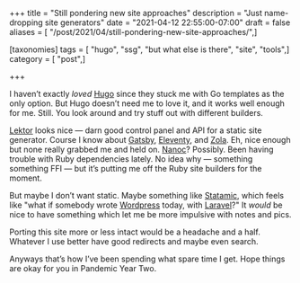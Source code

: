 +++
title = "Still pondering new site approaches"
description = "Just name-dropping site generators"
date = "2021-04-12 22:55:00-07:00"
draft = false
aliases = [ "/post/2021/04/still-pondering-new-site-approaches/",]

[taxonomies]
tags = [ "hugo", "ssg", "but what else is there", "site", "tools",]
category = [ "post",]

+++

I haven’t exactly *loved* [Hugo][hugo] since they stuck me with Go templates as
the only option.  But Hugo doesn’t need me to love it, and it works well enough
for me.  Still.  You look around and try stuff out with different builders.

[Lektor][lektor] looks nice — darn good control panel and API for a static site
generator.  Course I know about [Gatsby][gatsby], [Eleventy][eleventy], and
[Zola][zola].  Eh, nice enough but none really grabbed me and held on.
[Nanoc][nanoc]?  Possibly.  Been having trouble with Ruby dependencies lately.
No idea why — something something FFI — but it’s putting me off the Ruby site
builders for the moment.

But maybe I don’t want static.  Maybe something like [Statamic][statamic],
which feels like "what if somebody wrote [Wordpress][wordpress] today, with
[Laravel][laravel]?" It *would* be nice to have something which let me be more
impulsive with notes and pics.

Porting this site more or less intact would be a headache and a half.  Whatever
I use better have good redirects and maybe even search.

Anyways that’s how I’ve been spending what spare time I get.  Hope things are
okay for you in Pandemic Year Two.

[hugo]: https://gohugo.io
[lektor]: https://www.getlektor.com
[gatsby]: https://www.gatsbyjs.com/
[eleventy]: https://www.11ty.dev/
[zola]: https://getzola.org
[nanoc]: https://nanoc.ws/
[statamic]: https://statamic.dev
[wordpress]: https://wordpress.org
[laravel]: https://laravel.com/

